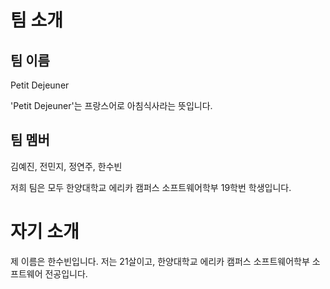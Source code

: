 # 팀 소개
## 팀 이름
Petit Dejeuner

'Petit Dejeuner'는 프랑스어로 아침식사라는 뜻입니다.

## 팀 멤버
김예진, 전민지, 정연주, 한수빈

저희 팀은 모두 한양대학교 에리카 캠퍼스 소프트웨어학부 19학번 학생입니다. 

# 자기 소개
제 이름은 한수빈입니다. 저는 21살이고, 한양대학교 에리카 캠퍼스 소프트웨어학부 소프트웨어 전공입니다. 

